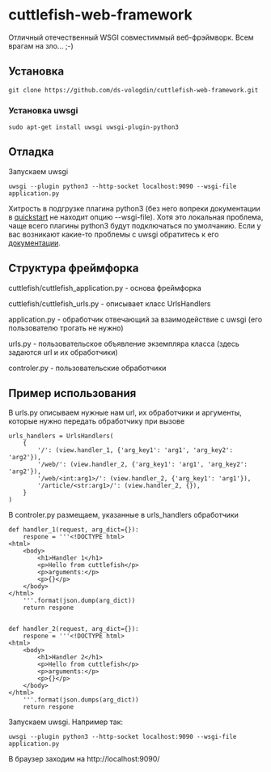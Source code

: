 # cuttlefish-web-framework
Отличный отечественный WSGI совместиммый веб-фрэймворк. Всем врагам на зло... ;-)

## Установка

```git clone https://github.com/ds-vologdin/cuttlefish-web-framework.git```

### Установка uwsgi

```sudo apt-get install uwsgi uwsgi-plugin-python3```

## Отладка
Запускаем uwsgi

```uwsgi --plugin python3 --http-socket localhost:9090 --wsgi-file application.py```

Хитрость в подгрузке плагина python3 (без него вопреки документации в [quickstart](http://uwsgi.readthedocs.io/en/latest/WSGIquickstart.html) не находит опцию --wsgi-file). Хотя это локальная проблема, чаще всего плагины python3 будут подключаться по умолчанию. Если у вас возникают какие-то проблемы с uwsgi обратитесь к его [документации](http://uwsgi.readthedocs.io/en/latest/).

## Структура фреймфорка
cuttlefish/cuttlefish_application.py - основа фреймфорка

cuttlefish/cuttlefish_urls.py - описывает класс UrlsHandlers

application.py - обработчик отвечающий за взаимодействие с uwsgi (его пользователю трогать не нужно)

urls.py - пользовательское объявление экземпляра класса (здесь задаются url и их обработчики)

controler.py -  пользовательские обработчики

## Пример использования
В urls.py описываем нужные нам url, их обработчики и аргументы, которые нужно передать обработчику при вызове
```
urls_handlers = UrlsHandlers(
    {
        '/': (view.handler_1, {'arg_key1': 'arg1', 'arg_key2': 'arg2'}),
        '/web/': (view.handler_2, {'arg_key1': 'arg1', 'arg_key2': 'arg2'}),
        '/web/<int:arg1>/': (view.handler_2, {'arg_key1': 'arg1'}),
        '/article/<str:arg1>/': (view.handler_2, {}),
    }
)
```
В controler.py размещаем, указанные в urls_handlers обработчики
```
def handler_1(request, arg_dict={}):
    respone = '''<!DOCTYPE html>
<html>
    <body>
        <h1>Handler 1</h1>
        <p>Hello from cuttlefish</p>
        <p>arguments:</p>
        <p>{}</p>
    </body>
</html>
    '''.format(json.dump(arg_dict))
    return respone


def handler_2(request, arg_dict={}):
    respone = '''<!DOCTYPE html>
<html>
    <body>
        <h1>Handler 2</h1>
        <p>Hello from cuttlefish</p>
        <p>arguments:</p>
        <p>{}</p>
    </body>
</html>
    '''.format(json.dumps(arg_dict))
    return respone
```

Запускаем uwsgi. Например так:
```
uwsgi --plugin python3 --http-socket localhost:9090 --wsgi-file application.py
```
В браузер заходим на http://localhost:9090/
